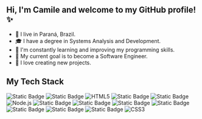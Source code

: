 <h2>Hi, I'm Camile and welcome to my GitHub profile!✨</h2>

- 📍 I live in Paraná, Brazil.
- 🎓 I have a degree in Systems Analysis and Development. 
- 🌱 I'm constantly learning and improving my programming skills. 
- 🎯 My current goal is to become a Software Engineer. 
- 🚀 I love creating new projects.

<h2>My Tech Stack</h2>
<p align="left">
  <img alt="Static Badge" src="https://img.shields.io/badge/Ruby-CC342D?style=for-the-badge&logo=ruby&logoColor=white">
  <img alt="Static Badge" src="https://img.shields.io/badge/Ruby_on_rails-CC342D?style=for-the-badge&logo=rubyonrails&logoColor=white">
  <img alt="HTML5" src="https://img.shields.io/badge/Html5-E34F26?style=for-the-badge&logo=html5&logoColor=white">
  <img alt="Static Badge" src="https://img.shields.io/badge/Git-F05032?style=for-the-badge&logo=git&logoColor=white">
  <img alt="Static Badge" src="https://img.shields.io/badge/Javascript-F7DF1E?style=for-the-badge&logo=javascript&logoColor=black">
  <img alt="Node.js" src="https://img.shields.io/badge/Node_JS-5FA04E?style=for-the-badge&logo=nodedotjs&logoColor=white">
  <img alt="Static Badge" src="https://img.shields.io/badge/Django-092E20?style=for-the-badge&logo=django&logoColor=white">
  <img alt="Static Badge" src="https://img.shields.io/badge/Mysql-4479A1?style=for-the-badge&logo=mysql&logoColor=white">
  <img alt="Static Badge" src="https://img.shields.io/badge/Python-3776AB?style=for-the-badge&logo=python&logoColor=white">
  <img alt="Static Badge" src="https://img.shields.io/badge/Docker-2496ED?style=for-the-badge&logo=docker&logoColor=white">
  <img alt="Static Badge" src="https://img.shields.io/badge/PostgreSQL-4169E1?style=for-the-badge&logo=postgresql&logoColor=white">
  <img alt="Static Badge" src="https://img.shields.io/badge/Flutter-02569B?style=for-the-badge&logo=flutter&logoColor=white">
  <img alt="Static Badge" src="https://img.shields.io/badge/Bootstrap-7952B3?style=for-the-badge&logo=bootstrap&logoColor=white">
  <img alt="CSS3" src="https://img.shields.io/badge/CSS-663399?style=for-the-badge&logo=css&logoColor=white">
</p>


